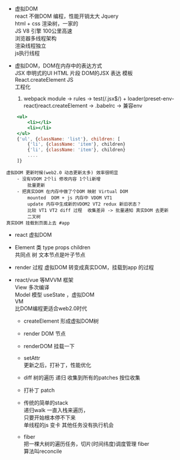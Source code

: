 <!--
 * @Description: 
 * @version: 
 * @Author: LuyunSheng
 * @Date: 2022-08-23 10:11:44
 * @LastEditTime: 2022-08-25 10:22:55
-->
- 虚拟DOM             
    react 不做DOM 编程，性能开销太大 Jquery             
    html + css 渲染树，一家的               
    JS V8 引擎 100公里高速              
    浏览器多线程架构              
        渲染线程独立                 
        js执行线程              

- 虚拟DOM，DOM在内存中的表达方式              
    JSX  申明式的UI HTML 片段  DOM的JSX 表达  模板                  
    React.createElement JS                
    工程化             
    1. webpack  module -> rules -> test(/.jsx$/) + loader(preset-env-react)react.createElement -> .babelrc -> 兼容env             
```jsx
    <ul>
        <li></li>
        <li></li>
    </ul>
    {'ul', {className: 'list'}, children: [
        {'li', {className: 'item'}, children}
        {'li', {className: 'item'}, children}
        ....
    ]}
```
    虚拟DOM 更新时候(web2.0 动态更新太多) 效率很明显                
        - 没有VDOM 2个li 修改内容 1个li新增                
            批量更新              
        - 把真实DOM 在内存中做了个DOM 映射 Virtual DOM               
            mounted  DOM + js 内存中 VDOM VT1           
            update 内存中生成新的VDOM2 VT2 redux 新旧状态？             
            比较 VT1 VT2 diff 过程  收集差异 -> 批量通知 真实DOM 去更新              
            二叉树             
    真实DOM 挂载到页面上去 #app                

- react 虚拟DOM            
- Element 类 type props children            
    共同点  树 文本节点是叶子节点              
- render 过程 虚拟DOM 转变成真实DOM，挂载到app 的过程             

- react/vue 等MVVM 框架               
    View 多次编译            
    Model 模型 useState ，虚拟DOM                
    VM                
    比DOM编程更适合web2.0时代                
    - createElement 形成虚拟DOM树               
    - render DOM 节点              
    - renderDOM 挂载一下                 
    - setAttr              
    更新之后，打补丁，性能优化                  
    - diff 树的遍历 递归 收集到所有的patches 按位收集               
    - 打补丁 patch             

    - 传统的简单的stack                
        递归walk 一直入栈来遍历，           
        只要开始根本停不下来                 
        单线程的js 变卡 其他任务没有执行机会             
    - fiber           
        把一棵大树的遍历任务，切片(时间纬度)调度管理 fiber               
        算法叫reconcile               